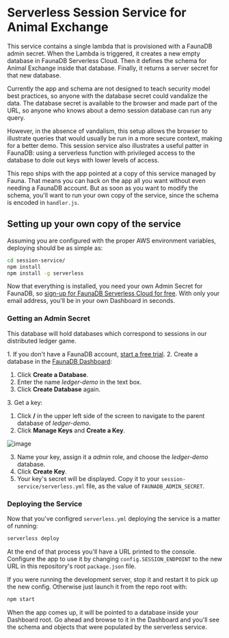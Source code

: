 # Serverless Session Service for Animal Exchange

This service contains a single lambda that is provisioned with a FaunaDB admin
secret. When the Lambda is triggered, it creates a new empty database in FaunaDB
Serverless Cloud. Then it defines the schema for Animal Exchange inside that
database. Finally, it returns a server secret for that new database.

Currently the app and schema are not designed to teach security model best
practices, so anyone with the database secret could vandalize the data. The
database secret is available to the browser and made part of the URL, so anyone
who knows about a demo session database can run any query.

However, in the absence of vandalism, this setup allows the browser to illustrate
queries that would usually be run in a more secure context, making for a better
demo. This session service also illustrates a useful patter in FaunaDB: using a
serverless function with privileged access to the database to dole out
keys with lower levels of access.

This repo ships with the app pointed at a copy of this service managed by Fauna.
That means you can hack on the app all you want without even needing a FaunaDB
account. But as soon as you want to modify the schema, you'll want to run your
own copy of the service, since the schema is encoded in `handler.js`.

## Setting up your own copy of the service

Assuming you are configured with the proper AWS environment variables, deploying
should be as simple as:

```sh
cd session-service/
npm install
npm install -g serverless
```

Now that everything is installed, you need your own Admin Secret for FaunaDB, so
[sign-up for FaunaDB Serverless Cloud for free](https://fauna.com/sign-up). With
only your email address, you'll be in your own Dashboard in seconds.

### Getting an Admin Secret

This database will hold databases which correspond to sessions in our distributed ledger game.

1\. If you don't have a FaunaDB account, [start a free trial](https://fauna.com/sign-up).
2\. Create a database in the [FaunaDB Dashboard](https://dashboard.fauna.com/db):

  1. Click **Create a Database**.
  2. Enter the name *ledger-demo* in the text box.
  3. Click **Create Database** again.

3\. Get a key:

  1. Click **/** in the upper left side of the screen to navigate to the parent database of *ledger-demo*.
  2. Click **Manage Keys** and **Create a Key**.

![image](https://user-images.githubusercontent.com/1302193/27404525-655289b0-569c-11e7-80c9-909979cebc3e.png)

  3. Name your key, assign it a *admin* role, and choose the *ledger-demo* database.
  4. Click **Create Key**.
  5. Your key's secret will be displayed. Copy it to your `session-service/serverless.yml` file, as the value of `FAUNADB_ADMIN_SECRET`.

### Deploying the Service

Now that you've configred `serverless.yml` deploying the service is a matter of running:

```sh
serverless deploy
```

At the end of that process you'll have a URL printed to the console. Configure the app to use it by changing `config.SESSION_ENDPOINT` to the new URL in this repository's root `package.json` file.

If you were running the development server, stop it and restart it to pick up the new config. Otherwise just launch it from the repo root with:

```sh
npm start
```

When the app comes up, it will be pointed to a database inside your Dashboard root. Go ahead and browse to it in the Dashboard and you'll see the schema and objects that were populated by the serverless service.

